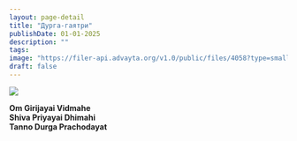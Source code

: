 ```yaml
---
layout: page-detail
title: "Дурга-гаятри"
publishDate: 01-01-2025
description: ""
tags:
image: "https://filer-api.advayta.org/v1.0/public/files/4058?type=small"
draft: false
---
```


![](https://filer-api.advayta.org/v1.0/public/files/4058?type=medium) 

**Om Girijayai Vidmahe**  
**Shiva Priyayai Dhimahi**  
**Tanno Durga Prachodayat** 

  
